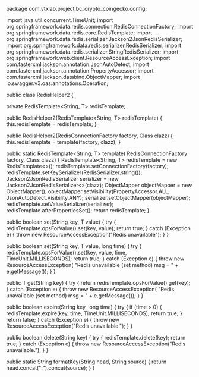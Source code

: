package com.vtxlab.project.bc_crypto_coingecko.config;

import java.util.concurrent.TimeUnit;
import org.springframework.data.redis.connection.RedisConnectionFactory;
import org.springframework.data.redis.core.RedisTemplate;
import org.springframework.data.redis.serializer.Jackson2JsonRedisSerializer;
import org.springframework.data.redis.serializer.RedisSerializer;
import org.springframework.data.redis.serializer.StringRedisSerializer;
import org.springframework.web.client.ResourceAccessException;
import com.fasterxml.jackson.annotation.JsonAutoDetect;
import com.fasterxml.jackson.annotation.PropertyAccessor;
import com.fasterxml.jackson.databind.ObjectMapper;
import io.swagger.v3.oas.annotations.Operation;

public class RedisHelper2<T> {

  private RedisTemplate<String, T> redisTemplate;

  public RedisHelper2(RedisTemplate<String, T> redisTemplate) {
    this.redisTemplate = redisTemplate;
  }

  public RedisHelper2(RedisConnectionFactory factory, Class<T> clazz) {
    this.redisTemplate = template(factory, clazz);
  }

  public static <T> RedisTemplate<String, T> template(
      RedisConnectionFactory factory, Class<T> clazz) {
    RedisTemplate<String, T> redisTemplate = new RedisTemplate<>();
    redisTemplate.setConnectionFactory(factory);
    redisTemplate.setKeySerializer(RedisSerializer.string());
    Jackson2JsonRedisSerializer<T> serializer =
        new Jackson2JsonRedisSerializer<>(clazz);
    ObjectMapper objectMapper = new ObjectMapper();
    objectMapper.setVisibility(PropertyAccessor.ALL,
        JsonAutoDetect.Visibility.ANY);
    serializer.setObjectMapper(objectMapper);
    redisTemplate.setValueSerializer(serializer);
    redisTemplate.afterPropertiesSet();
    return redisTemplate;
  }

  public boolean set(String key, T value) {
    try {
      redisTemplate.opsForValue().set(key, value);
      return true;
    } catch (Exception e) {
      throw new ResourceAccessException("Redis unavailable");
    }
  }

  public boolean set(String key, T value, long time) {
    try {
      redisTemplate.opsForValue().set(key, value, time, TimeUnit.MILLISECONDS);
      return true;
    } catch (Exception e) {
      throw new ResourceAccessException(
          "Redis unavailable (set method) msg = " + e.getMessage());
    }
  }

  public T get(String key) {
    try {
      return redisTemplate.opsForValue().get(key);
    } catch (Exception e) {
      throw new ResourceAccessException(
          "Redis unavailable (set method) msg = " + e.getMessage());
    }
  }

  public boolean expire(String key, long time) {
    try {
      if (time > 0) {
        redisTemplate.expire(key, time, TimeUnit.MILLISECONDS);
        return true;
      }
      return false;
    } catch (Exception e) {
      throw new ResourceAccessException("Redis unavailable.");
    }
  }

  public boolean delete(String key) {
    try {
      redisTemplate.delete(key);
      return true;
    } catch (Exception e) {
      throw new ResourceAccessException("Redis unavailable.");
    }
  }

  public static String formatKey(String head, String source) {
    return head.concat(":").concat(source);
  }
}
